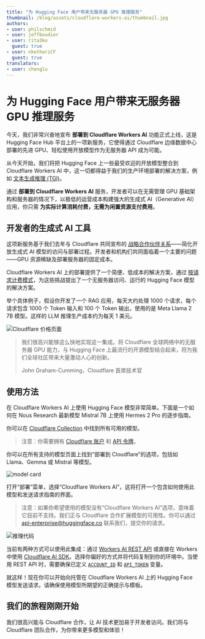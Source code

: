 ```yaml
---
title: "为 Hugging Face 用户带来无服务器 GPU 推理服务"
thumbnail: /blog/assets/cloudflare-workers-ai/thumbnail.jpg
authors:
- user: philschmid
- user: jeffboudier
- user: rita3ko
  guest: true
- user: nkothariCF
  guest: true
translators:
- user: chenglu
---
```


# 为 Hugging Face 用户带来无服务器 GPU 推理服务

今天，我们非常兴奋地宣布 **部署到 Cloudflare Workers AI** 功能正式上线，这是 Hugging Face Hub 平台上的一项新服务，它使得通过 Cloudflare 边缘数据中心部署的先进 GPU、轻松使用开放模型作为无服务器 API 成为可能。

从今天开始，我们将把 Hugging Face 上一些最受欢迎的开放模型整合到 Cloudflare Workers AI 中，这一切都得益于我们的生产环境部署的解决方案，例如 [文本生成推理 (TGI)](https://github.com/huggingface/text-generation-inference/)。

通过 **部署到 Cloudflare Workers AI** 服务，开发者可以在无需管理 GPU 基础架构和服务器的情况下，以极低的运营成本构建强大的生成式 AI（Generative AI）应用，你只需 **为实际计算消耗付费，无需为闲置资源支付费用**。

## 开发者的生成式 AI 工具

这项新服务基于我们去年与 Cloudflare 共同宣布的 [战略合作伙伴关系](https://blog.cloudflare.com/zh-cn/partnering-with-hugging-face-deploying-ai-easier-affordable-zh-cn/)——简化开放生成式 AI 模型的访问与部署过程。开发者和机构们共同面临着一个主要的问题——GPU 资源稀缺及部署服务器的固定成本。

Cloudflare Workers AI 上的部署提供了一个简便、低成本的解决方案，通过 [按请求计费模式](https://developers.cloudflare.com/workers-ai/platform/pricing)，为这些挑战提出了一个无服务器访问、运行的 Hugging Face 模型的解决方案。

举个具体例子，假设你开发了一个 RAG 应用，每天大约处理 1000 个请求，每个请求包含 1000 个 Token 输入和 100 个 Token 输出，使用的是 Meta Llama 2 7B 模型。这样的 LLM 推理生产成本约为每天 1 美元。

![Cloudflare 价格页面](https://huggingface.co/datasets/huggingface/documentation-images/resolve/main/blog/cloudflare-workers-ai/pricing.png)

> 我们很高兴能够这么快地实现这一集成。将 Cloudflare 全球网络中的无服务器 GPU 能力，与 Hugging Face 上最流行的开源模型结合起来，将为我们全球社区带来大量激动人心的创新。
>
> John Graham-Cumming，Cloudflare 首席技术官

## 使用方法

在 Cloudflare Workers AI 上使用 Hugging Face 模型非常简单。下面是一个如何在 Nous Research 最新模型 Mistral 7B 上使用 Hermes 2 Pro 的逐步指南。

你可以在 [Cloudflare Collection](https://huggingface.co/collections/Cloudflare/hf-curated-models-available-on-workers-ai-66036e7ad5064318b3e45db6) 中找到所有可用的模型。

> 注意：你需要拥有 [Cloudflare 账户](https://developers.cloudflare.com/fundamentals/setup/find-account-and-zone-ids/) 和 [API 令牌](https://dash.cloudflare.com/profile/api-tokens)。

你可以在所有支持的模型页面上找到“部署到 Cloudflare”的选项，包括如 Llama、Gemma 或 Mistral 等模型。

![model card](https://huggingface.co/datasets/huggingface/documentation-images/resolve/main/blog/cloudflare-workers-ai/model-card.jpg)

打开“部署”菜单，选择“Cloudflare Workers AI”，这将打开一个包含如何使用此模型和发送请求指南的界面。

> 注意：如果你希望使用的模型没有“Cloudflare Workers AI”选项，意味着它目前不支持。我们正与 Cloudflare 合作扩展模型的可用性。你可以通过 [api-enterprise@huggingface.co](mailto:api-enterprise@huggingface.co) 联系我们，提交你的请求。

![推理代码](https://huggingface.co/datasets/huggingface/documentation-images/resolve/main/blog/cloudflare-workers-ai/modal.jpg)

当前有两种方式可以使用此集成：通过 [Workers AI REST API](https://developers.cloudflare.com/workers-ai/get-started/rest-api/) 或直接在 Workers 中使用 [Cloudflare AI SDK](https://developers.cloudflare.com/workers-ai/get-started/workers-wrangler/#1-create-a-worker-project)。选择你偏好的方式并将代码复制到你的环境中。当使用 REST API 时，需要确保已定义 <code>[ACCOUNT_ID](https://developers.cloudflare.com/fundamentals/setup/find-account-and-zone-ids/)</code> 和 <code>[API_TOKEN](https://dash.cloudflare.com/profile/api-tokens)</code> 变量。

就这样！现在你可以开始向托管在 Cloudflare Workers AI 上的 Hugging Face 模型发送请求。请确保使用模型所期望的正确提示与模板。

## 我们的旅程刚刚开始

我们很高兴能与 Cloudflare 合作，让 AI 技术更加易于开发者访问。我们将与 Cloudflare 团队合作，为你带来更多模型和体验！